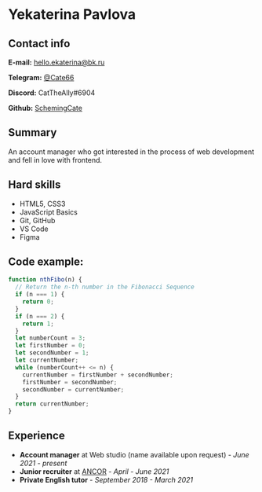 # Yekaterina Pavlova

## Contact info

**E-mail:** [hello.ekaterina@bk.ru](mailto:hello.ekaterina@bk.ru)

**Telegram:** [@Cate66](https://t.me/Cate66)

**Discord:** CatTheAlly#6904

**Github:** [SchemingCate](https://github.com/SchemingCate)

## Summary

An account manager who got interested in the process of web development and fell in love with frontend.

## Hard skills

- HTML5, CSS3
- JavaScript Basics
- Git, GitHub
- VS Code
- Figma

## Code example:

```javascript
function nthFibo(n) {
  // Return the n-th number in the Fibonacci Sequence
  if (n === 1) {
    return 0;
  }
  if (n === 2) {
    return 1;
  }
  let numberCount = 3;
  let firstNumber = 0;
  let secondNumber = 1;
  let currentNumber;
  while (numberCount++ <= n) {
    currentNumber = firstNumber + secondNumber;
    firstNumber = secondNumber;
    secondNumber = currentNumber;
  }
  return currentNumber;
}
```

## Experience

- **Account manager** at Web studio (name available upon request) - _June 2021 - present_
- **Junior recruiter** at [ANCOR](https://ancor.ru/) - _April - June 2021_
- **Private English tutor** - _September 2018 - March 2021_
